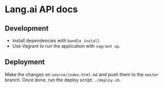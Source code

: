 # Lang.ai API docs

## Development
- Install dependencies with `bundle install`
- Use Vagrant to run the application with `vagrant up`.

## Deployment
Make the changes on `source/index.html.md` and push them to the `master` branch. Once done, run the deploy script: `./deploy.sh`.
